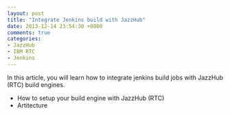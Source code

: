 ```yaml
---
layout: post
title: "Integrate Jenkins build with JazzHub"
date: 2013-12-14 23:54:30 +0800
comments: true
categories: 
- JazzHub
- IBM RTC
- Jenkins
---
```

In this article, you will learn how to integrate jenkins build jobs with JazzHub (RTC) build engines.

* How to setup your build engine with JazzHub (RTC)
* Artitecture
